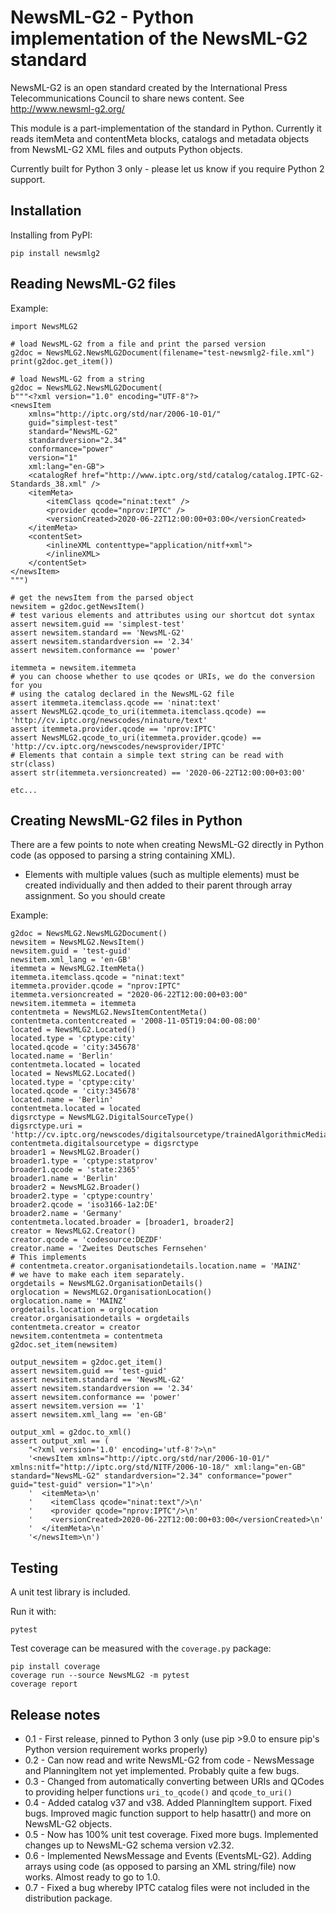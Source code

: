 # NewsML-G2 - Python implementation of the NewsML-G2 standard

NewsML-G2 is an open standard created by the International Press
Telecommunications Council to share news content. See http://www.newsml-g2.org/

This module is a part-implementation of the standard in Python.  Currently it
reads itemMeta and contentMeta blocks, catalogs and metadata objects from
NewsML-G2 XML files and outputs Python objects.

Currently built for Python 3 only - please let us know if you require Python 2
support.

## Installation

Installing from PyPI:

    pip install newsmlg2

## Reading NewsML-G2 files

Example:

```
import NewsMLG2

# load NewsML-G2 from a file and print the parsed version
g2doc = NewsMLG2.NewsMLG2Document(filename="test-newsmlg2-file.xml")
print(g2doc.get_item())

# load NewsML-G2 from a string
g2doc = NewsMLG2.NewsMLG2Document(
b"""<?xml version="1.0" encoding="UTF-8"?>
<newsItem
    xmlns="http://iptc.org/std/nar/2006-10-01/"
    guid="simplest-test"
    standard="NewsML-G2"
    standardversion="2.34"
    conformance="power"
    version="1"
    xml:lang="en-GB">
    <catalogRef href="http://www.iptc.org/std/catalog/catalog.IPTC-G2-Standards_38.xml" />
    <itemMeta>
        <itemClass qcode="ninat:text" />
        <provider qcode="nprov:IPTC" />
        <versionCreated>2020-06-22T12:00:00+03:00</versionCreated>
    </itemMeta>
    <contentSet>
        <inlineXML contenttype="application/nitf+xml">
        </inlineXML>
    </contentSet>
</newsItem>
""")

# get the newsItem from the parsed object
newsitem = g2doc.getNewsItem()
# test various elements and attributes using our shortcut dot syntax
assert newsitem.guid == 'simplest-test'
assert newsitem.standard == 'NewsML-G2'
assert newsitem.standardversion == '2.34'
assert newsitem.conformance == 'power'

itemmeta = newsitem.itemmeta
# you can choose whether to use qcodes or URIs, we do the conversion for you
# using the catalog declared in the NewsML-G2 file
assert itemmeta.itemclass.qcode == 'ninat:text'
assert NewsMLG2.qcode_to_uri(itemmeta.itemclass.qcode) == 'http://cv.iptc.org/newscodes/ninature/text'
assert itemmeta.provider.qcode == 'nprov:IPTC'
assert NewsMLG2.qcode_to_uri(itemmeta.provider.qcode) == 'http://cv.iptc.org/newscodes/newsprovider/IPTC'
# Elements that contain a simple text string can be read with str(class)
assert str(itemmeta.versioncreated) == '2020-06-22T12:00:00+03:00'

etc...
```

## Creating NewsML-G2 files in Python

There are a few points to note when creating NewsML-G2 directly in Python code (as opposed to
parsing a string containing XML).

* Elements with multiple values (such as multiple <broader> elements) must be created
individually and then added to their parent through array assignment. So you should create

Example:
```
g2doc = NewsMLG2.NewsMLG2Document()
newsitem = NewsMLG2.NewsItem()
newsitem.guid = 'test-guid'
newsitem.xml_lang = 'en-GB'
itemmeta = NewsMLG2.ItemMeta()
itemmeta.itemclass.qcode = "ninat:text"
itemmeta.provider.qcode = "nprov:IPTC"
itemmeta.versioncreated = "2020-06-22T12:00:00+03:00"
newsitem.itemmeta = itemmeta
contentmeta = NewsMLG2.NewsItemContentMeta()
contentmeta.contentcreated = '2008-11-05T19:04:00-08:00'
located = NewsMLG2.Located()
located.type = 'cptype:city'
located.qcode = 'city:345678'
located.name = 'Berlin'
contentmeta.located = located
located = NewsMLG2.Located()
located.type = 'cptype:city'
located.qcode = 'city:345678'
located.name = 'Berlin'
contentmeta.located = located
digsrctype = NewsMLG2.DigitalSourceType()
digsrctype.uri = 'http://cv.iptc.org/newscodes/digitalsourcetype/trainedAlgorithmicMedia'
contentmeta.digitalsourcetype = digsrctype
broader1 = NewsMLG2.Broader()
broader1.type = 'cptype:statprov'
broader1.qcode = 'state:2365'
broader1.name = 'Berlin'
broader2 = NewsMLG2.Broader()
broader2.type = 'cptype:country'
broader2.qcode = 'iso3166-1a2:DE'
broader2.name = 'Germany'
contentmeta.located.broader = [broader1, broader2]
creator = NewsMLG2.Creator()
creator.qcode = 'codesource:DEZDF'
creator.name = 'Zweites Deutsches Fernsehen'
# This implements
# contentmeta.creator.organisationdetails.location.name = 'MAINZ'
# we have to make each item separately.
orgdetails = NewsMLG2.OrganisationDetails()
orglocation = NewsMLG2.OrganisationLocation()
orglocation.name = 'MAINZ'
orgdetails.location = orglocation
creator.organisationdetails = orgdetails
contentmeta.creator = creator
newsitem.contentmeta = contentmeta
g2doc.set_item(newsitem)

output_newsitem = g2doc.get_item()
assert newsitem.guid == 'test-guid'
assert newsitem.standard == 'NewsML-G2'
assert newsitem.standardversion == '2.34'
assert newsitem.conformance == 'power'
assert newsitem.version == '1'
assert newsitem.xml_lang == 'en-GB'

output_xml = g2doc.to_xml()
assert output_xml == (
    "<?xml version='1.0' encoding='utf-8'?>\n"
    '<newsItem xmlns="http://iptc.org/std/nar/2006-10-01/" xmlns:nitf="http://iptc.org/std/NITF/2006-10-18/" xml:lang="en-GB" standard="NewsML-G2" standardversion="2.34" conformance="power" guid="test-guid" version="1">\n'
    '  <itemMeta>\n'
    '    <itemClass qcode="ninat:text"/>\n'
    '    <provider qcode="nprov:IPTC"/>\n'
    '    <versionCreated>2020-06-22T12:00:00+03:00</versionCreated>\n'
    '  </itemMeta>\n'
    '</newsItem>\n')
```

## Testing

A unit test library is included.

Run it with:

    pytest

Test coverage can be measured with the `coverage.py` package:

    pip install coverage
    coverage run --source NewsMLG2 -m pytest 
    coverage report

## Release notes

* 0.1 - First release, pinned to Python 3 only (use pip >9.0 to ensure pip's
Python version requirement works properly)
* 0.2 - Can now read and write NewsML-G2 from code - NewsMessage and PlanningItem
not yet implemented. Probably quite a few bugs.
* 0.3 - Changed from automatically converting between URIs and QCodes to providing
helper functions `uri_to_qcode()` and `qcode_to_uri()`
* 0.4 - Added catalog v37 and v38. Added PlanningItem support. Fixed bugs. Improved
magic function support to help hasattr() and more on NewsML-G2 objects.
* 0.5 - Now has 100% unit test coverage. Fixed more bugs. Implemented changes up to
NewsML-G2 schema version v2.32.
* 0.6 - Implemented NewsMessage and Events (EventsML-G2). Adding arrays using code
(as opposed to parsing an XML string/file) now works. Almost ready to go to 1.0.
* 0.7 - Fixed a bug whereby IPTC catalog files were not included in the distribution
package.
